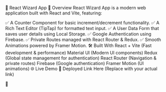 🚀 React Wizard App
📌 Overview
React Wizard App is a modern web application built with React and Vite, featuring:

✅ A Counter Component for basic increment/decrement functionality.
✅ A Rich Text Editor (TipTap) for formatted text input.
✅ A User Data Form that saves user details using Local Storage.
✅ Google Authentication using Firebase.
✅ Private Routes managed with React Router & Redux.
✅ Smooth Animations powered by Framer Motion.
🛠️ Built With
React + Vite (Fast development & performance)
Material UI (Modern UI components)
Redux (Global state management for authentication)
React Router (Navigation & private routes)
Firebase (Google authentication)
Framer Motion (UI animations)
🌐 Live Demo
🔗 Deployed Link Here (Replace with your actual link)

🚀
